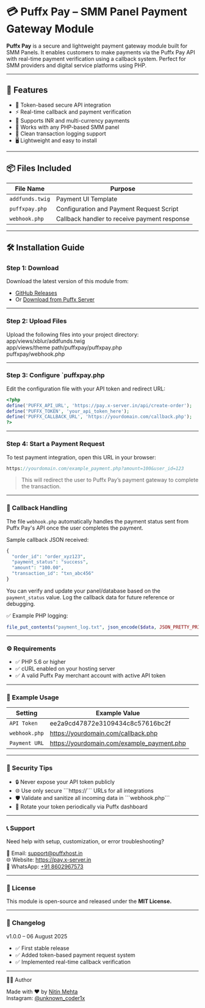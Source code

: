 # 💳 Puffx Pay – SMM Panel Payment Gateway Module

**Puffx Pay** is a secure and lightweight payment gateway module built for SMM Panels. It enables customers to make payments via the Puffx Pay API with real-time payment verification using a callback system. Perfect for SMM providers and digital service platforms using PHP.

---

## 🚀 Features

- 🔐 Token-based secure API integration  
- ⚡ Real-time callback and payment verification  
- 💸 Supports INR and multi-currency payments  
- 🧩 Works with any PHP-based SMM panel  
- 🧾 Clean transaction logging support  
- 🖥️ Lightweight and easy to install  

---

## 📦 Files Included

| File Name             | Purpose                                       |
|-----------------------|-----------------------------------------------|
| `addfunds.twig`       | Payment UI Template                           |
| `puffxpay.php`        | Configuration and Payment Request Script      |
| `webhook.php`         | Callback handler to receive payment response  |

---

## 🛠️ Installation Guide

### Step 1: Download

Download the latest version of this module from:

- [GitHub Releases](https://github.com/puffxhost/Puffx-Pay-SMM-Panel-Module)  
- Or [Download from Puffx Server](https://api.puffxhost.com/module/Puffx%20Pay%20SMM.zip)

---

### Step 2: Upload Files

Upload the following files into your project directory:<br>
app/views/xblur/addfunds.twig<br>
app/views/theme path/puffxpay/puffxpay.php<br>
puffxpay/webhook.php

---

### Step 3: Configure `puffxpay.php
Edit the configuration file with your API token and redirect URL:
```php
<?php
define('PUFFX_API_URL', 'https://pay.x-server.in/api/create-order');
define('PUFFX_TOKEN', 'your_api_token_here');
define('PUFFX_CALLBACK_URL', 'https://yourdomain.com/callback.php');
?>
```
--- 

### Step 4: Start a Payment Request
To test payment integration, open this URL in your browser:
```php
https://yourdomain.com/example_payment.php?amount=100&user_id=123
```
> This will redirect the user to Puffx Pay’s payment gateway to complete the transaction.

---

### 🔄 Callback Handling
The file ```webhook.php``` automatically handles the payment status sent from Puffx Pay's API once the user completes the payment.

Sample callback JSON received:
```php
{
  "order_id": "order_xyz123",
  "payment_status": "success",
  "amount": "100.00",
  "transaction_id": "txn_abc456"
}
```
You can verify and update your panel/database based on the ```payment_status``` value. Log the callback data for future reference or debugging.

✅ Example PHP logging:
```php
file_put_contents("payment_log.txt", json_encode($data, JSON_PRETTY_PRINT) . PHP_EOL, FILE_APPEND);
```

---

### ⚙️ Requirements
<ul>
  <li>✅ PHP 5.6 or higher</li>
  <li>✅ cURL enabled on your hosting server</li>
  <li>✅ A valid Puffx Pay merchant account with active API token</li>
</ul>

---

### 🧰 Example Usage
| Setting               | Example Value                               |
|-----------------------|---------------------------------------------|
| `API Token`           | ee2a9cd47872e3109434c8c57616bc2f            |
| `webhook.php`         | https://yourdomain.com/callback.php         |
| `Payment URL`         | https://yourdomain.com/example_payment.php  |

---

### 🔐 Security Tips
<ul>
  <li>🔒 Never expose your API token publicly</li>
  <li>🌐 Use only secure ```https://``` URLs for all integrations</li>
  <li>🛡️ Validate and sanitize all incoming data in ```webhook.php```</li>
  <li>🔁 Rotate your token periodically via Puffx dashboard</li>
</ul>

---

### 📞 Support
Need help with setup, customization, or error troubleshooting?
<p>📧 Email: <a href="mailto:support@puffxhost.in" target="_blank">support@puffxhost.in</a><br>
     🌐 Website: <a href="https://pay.x-server.in/" target="_blank">https://pay.x-server.in</a><br>
     📱 WhatsApp: <a href="https://wa.me/918602967573" target="_blank">+91 8602967573</a><br>
  </p>

---

### 📜 License
This module is open-source and released under the <strong>MIT License.</strong>

---
### 🧾 Changelog
v1.0.0 – 06 August 2025
<ul>
  <li>✅ First stable release</li>
  <li>✅ Added token-based payment request system</li>
  <li>✅ Implemented real-time callback verification</li>
</ul>

---

👨‍💻 Author</h2>
  <p>Made with ❤️ by <a href="https://github.com/puffxhost" target="_blank">Nitin Mehta</a><br>
     Instagram: <a href="https://instagram.com/unknown_coder1x" target="_blank">@unknown_coder1x</a>
  </p>




